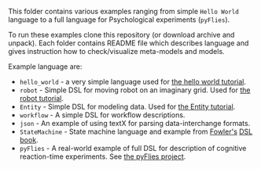 This folder contains various examples ranging from simple `Hello World` language
to a full language for Psychological experiments (`pyFlies`).

To run these examples clone this repository (or download archive and unpack).
Each folder contains README file which describes language and gives instruction
how to check/visualize meta-models and models.

Example language are:
  - `hello_world` - a very simple language used for [the hello world
    tutorial](http://igordejanovic.net/textX/tutorials/hello_world/).
  - `robot` - Simple DSL for moving robot on an imaginary grid. Used for [the
    robot tutorial](http://igordejanovic.net/textX/tutorials/robot/).
  - `Entity` - Simple DSL for modeling data. Used for [the Entity tutorial](http://igordejanovic.net/textX/tutorials/entity/).
  - `workflow` - A simple DSL for workflow descriptions.
  - `json` - An example of using textX for parsing data-interchange formats.
  - `StateMachine` - State machine language and example from [Fowler's](http://www.martinfowler.com/aboutMe.html) [DSL book](http://www.martinfowler.com/books/dsl.html).
  - `pyFlies` - A real-world example of full DSL for description of cognitive
    reaction-time experiments. See [the pyFlies project]().

